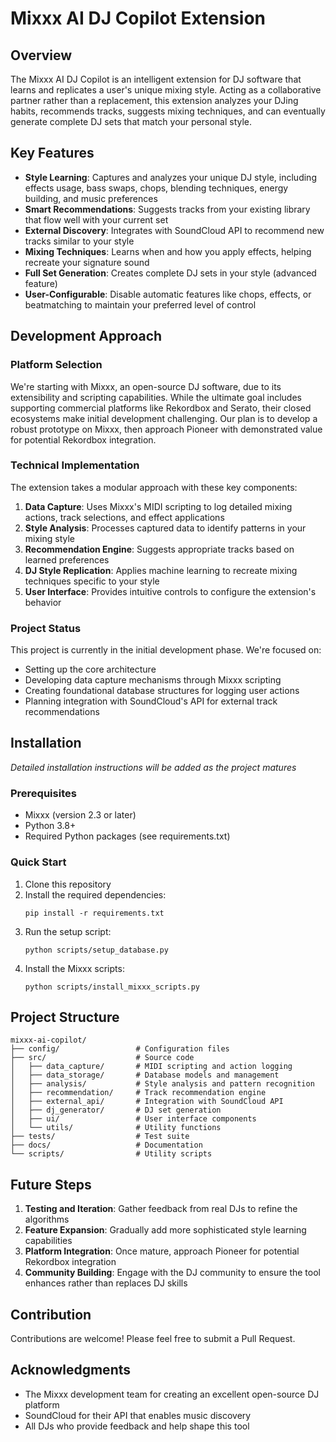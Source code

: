 # Mixxx AI DJ Copilot Extension

## Overview

The Mixxx AI DJ Copilot is an intelligent extension for DJ software that learns and replicates a user's unique mixing style. Acting as a collaborative partner rather than a replacement, this extension analyzes your DJing habits, recommends tracks, suggests mixing techniques, and can eventually generate complete DJ sets that match your personal style.

## Key Features

- **Style Learning**: Captures and analyzes your unique DJ style, including effects usage, bass swaps, chops, blending techniques, energy building, and music preferences
- **Smart Recommendations**: Suggests tracks from your existing library that flow well with your current set
- **External Discovery**: Integrates with SoundCloud API to recommend new tracks similar to your style
- **Mixing Techniques**: Learns when and how you apply effects, helping recreate your signature sound
- **Full Set Generation**: Creates complete DJ sets in your style (advanced feature)
- **User-Configurable**: Disable automatic features like chops, effects, or beatmatching to maintain your preferred level of control

## Development Approach

### Platform Selection

We're starting with Mixxx, an open-source DJ software, due to its extensibility and scripting capabilities. While the ultimate goal includes supporting commercial platforms like Rekordbox and Serato, their closed ecosystems make initial development challenging. Our plan is to develop a robust prototype on Mixxx, then approach Pioneer with demonstrated value for potential Rekordbox integration.

### Technical Implementation

The extension takes a modular approach with these key components:

1. **Data Capture**: Uses Mixxx's MIDI scripting to log detailed mixing actions, track selections, and effect applications
2. **Style Analysis**: Processes captured data to identify patterns in your mixing style
3. **Recommendation Engine**: Suggests appropriate tracks based on learned preferences
4. **DJ Style Replication**: Applies machine learning to recreate mixing techniques specific to your style
5. **User Interface**: Provides intuitive controls to configure the extension's behavior

### Project Status

This project is currently in the initial development phase. We're focused on:
- Setting up the core architecture
- Developing data capture mechanisms through Mixxx scripting
- Creating foundational database structures for logging user actions
- Planning integration with SoundCloud's API for external track recommendations

## Installation

*Detailed installation instructions will be added as the project matures*

### Prerequisites
- Mixxx (version 2.3 or later)
- Python 3.8+
- Required Python packages (see requirements.txt)

### Quick Start

1. Clone this repository
2. Install the required dependencies:
   ```
   pip install -r requirements.txt
   ```
3. Run the setup script:
   ```
   python scripts/setup_database.py
   ```
4. Install the Mixxx scripts:
   ```
   python scripts/install_mixxx_scripts.py
   ```

## Project Structure

```
mixxx-ai-copilot/
├── config/                 # Configuration files
├── src/                    # Source code
│   ├── data_capture/       # MIDI scripting and action logging
│   ├── data_storage/       # Database models and management
│   ├── analysis/           # Style analysis and pattern recognition
│   ├── recommendation/     # Track recommendation engine
│   ├── external_api/       # Integration with SoundCloud API
│   ├── dj_generator/       # DJ set generation
│   ├── ui/                 # User interface components
│   └── utils/              # Utility functions
├── tests/                  # Test suite
├── docs/                   # Documentation
└── scripts/                # Utility scripts
```

## Future Steps

1. **Testing and Iteration**: Gather feedback from real DJs to refine the algorithms
2. **Feature Expansion**: Gradually add more sophisticated style learning capabilities
3. **Platform Integration**: Once mature, approach Pioneer for potential Rekordbox integration
4. **Community Building**: Engage with the DJ community to ensure the tool enhances rather than replaces DJ skills

## Contribution

Contributions are welcome! Please feel free to submit a Pull Request.

## Acknowledgments

- The Mixxx development team for creating an excellent open-source DJ platform
- SoundCloud for their API that enables music discovery
- All DJs who provide feedback and help shape this tool